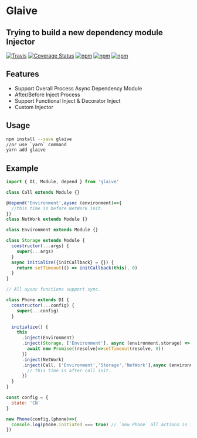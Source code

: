 # Glaive
Trying to build a new dependency module Injector
---
[![Travis](https://img.shields.io/travis/unadlib/glaive.svg)](https://travis-ci.org/unadlib/glaive)
[![Coverage Status](https://coveralls.io/repos/github/unadlib/glaive/badge.svg?branch=master)](https://coveralls.io/github/unadlib/glaive?branch=master)
[![npm](https://img.shields.io/npm/v/glaive.svg)](https://www.npmjs.com/package/glaive)
[![npm](https://img.shields.io/npm/dt/glaive.svg)](https://www.npmjs.com/package/glaive)
[![npm](https://img.shields.io/npm/l/glaive.svg)](https://www.npmjs.com/package/glaive)

## Features
* Support Overall Process Async Dependency Module
* After/Before Inject Process
* Support Functional Inject & Decorator Inject
* Custom Injector

## Usage
```bash
npm install --save glaive
//or use `yarn` command
yarn add glaive
```

## Example
```javascript
import { DI, Module, depend } from 'glaive'

class Call extends Module {}

@depend('Environment',aysnc (environment)=>{
  //this time is before NetWork init.
})
class NetWork extends Module {}

class Environment extends Module {}

class Storage extends Module {
  constructor(...args) {
    super(...args)
  }
  async initialize({initCallback} = {}) {
    return setTimeout(() => initCallback(this), 0)
  }
}

// All aysnc functions support sync.

class Phone extends DI {
  constructor(...config) {
    super(...config)
  }

  initialize() {
    this
      .inject(Environment)
      .inject(Storage, ['Environment'], async (environment,storage) => {
        await new Promise((resolve)=>setTimeout(resolve, 0))
      })
      .inject(NetWork)
      .inject(Call, ['Environment','Storage','NetWork'],async (environment,storage,netWork,call) => {
        // this time is after call init.
      })
  }
}

const config = {
  state: 'CN'
}

new Phone(config,(phone)=>{
  console.log(phone.initiated === true) // `new Phone` all actions is initiated.
})

```

